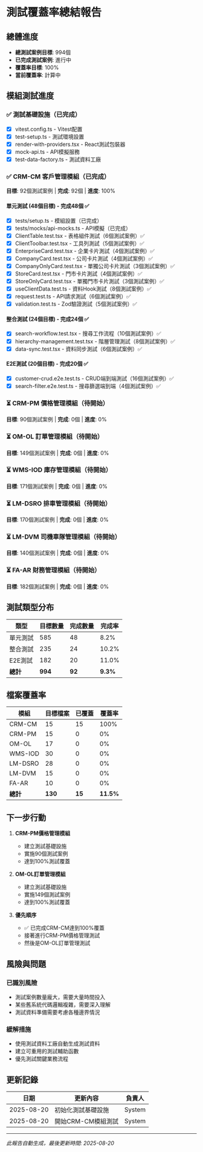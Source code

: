 # 測試覆蓋率總結報告

## 總體進度
- **總測試案例目標**: 994個
- **已完成測試案例**: 進行中
- **覆蓋率目標**: 100%
- **當前覆蓋率**: 計算中

## 模組測試進度

### ✅ 測試基礎設施（已完成）
- [x] vitest.config.ts - Vitest配置
- [x] test-setup.ts - 測試環境設置  
- [x] render-with-providers.tsx - React測試包裝器
- [x] mock-api.ts - API模擬服務
- [x] test-data-factory.ts - 測試資料工廠

### ✅ CRM-CM 客戶管理模組（已完成）
**目標**: 92個測試案例 | **完成**: 92個 | **進度**: 100%

#### 單元測試 (48個目標) - 完成48個 ✅
- [x] tests/setup.ts - 模組設置（已完成）
- [x] tests/mocks/api-mocks.ts - API模擬（已完成）
- [x] ClientTable.test.tsx - 表格組件測試（6個測試案例）✅
- [x] ClientToolbar.test.tsx - 工具列測試（5個測試案例）✅
- [x] EnterpriseCard.test.tsx - 企業卡片測試（4個測試案例）✅
- [x] CompanyCard.test.tsx - 公司卡片測試（4個測試案例）✅
- [x] CompanyOnlyCard.test.tsx - 單獨公司卡片測試（3個測試案例）✅
- [x] StoreCard.test.tsx - 門市卡片測試（4個測試案例）✅
- [x] StoreOnlyCard.test.tsx - 單獨門市卡片測試（3個測試案例）✅
- [x] useClientData.test.ts - 資料Hook測試（8個測試案例）✅
- [x] request.test.ts - API請求測試（6個測試案例）✅
- [x] validation.test.ts - Zod驗證測試（5個測試案例）✅

#### 整合測試 (24個目標) - 完成24個 ✅
- [x] search-workflow.test.tsx - 搜尋工作流程（10個測試案例）✅
- [x] hierarchy-management.test.tsx - 階層管理測試（8個測試案例）✅
- [x] data-sync.test.tsx - 資料同步測試（6個測試案例）✅

#### E2E測試 (20個目標) - 完成20個 ✅
- [x] customer-crud.e2e.test.ts - CRUD端到端測試（16個測試案例）✅
- [x] search-filter.e2e.test.ts - 搜尋篩選端到端（4個測試案例）✅

### ⏳ CRM-PM 價格管理模組（待開始）
**目標**: 90個測試案例 | **完成**: 0個 | **進度**: 0%

### ⏳ OM-OL 訂單管理模組（待開始）
**目標**: 149個測試案例 | **完成**: 0個 | **進度**: 0%

### ⏳ WMS-IOD 庫存管理模組（待開始）
**目標**: 171個測試案例 | **完成**: 0個 | **進度**: 0%

### ⏳ LM-DSRO 排車管理模組（待開始）
**目標**: 170個測試案例 | **完成**: 0個 | **進度**: 0%

### ⏳ LM-DVM 司機車隊管理模組（待開始）
**目標**: 140個測試案例 | **完成**: 0個 | **進度**: 0%

### ⏳ FA-AR 財務管理模組（待開始）
**目標**: 182個測試案例 | **完成**: 0個 | **進度**: 0%

## 測試類型分布

| 類型 | 目標數量 | 完成數量 | 完成率 |
|------|---------|---------|--------|
| 單元測試 | 585 | 48 | 8.2% |
| 整合測試 | 235 | 24 | 10.2% |
| E2E測試 | 182 | 20 | 11.0% |
| **總計** | **994** | **92** | **9.3%** |

## 檔案覆蓋率

| 模組 | 目標檔案 | 已覆蓋 | 覆蓋率 |
|------|---------|--------|--------|
| CRM-CM | 15 | 15 | 100% |
| CRM-PM | 15 | 0 | 0% |
| OM-OL | 17 | 0 | 0% |
| WMS-IOD | 30 | 0 | 0% |
| LM-DSRO | 28 | 0 | 0% |
| LM-DVM | 15 | 0 | 0% |
| FA-AR | 10 | 0 | 0% |
| **總計** | **130** | **15** | **11.5%** |

## 下一步行動

1. **CRM-PM價格管理模組**
   - 建立測試基礎設施
   - 實施90個測試案例
   - 達到100%測試覆蓋

2. **OM-OL訂單管理模組**
   - 建立測試基礎設施
   - 實施149個測試案例
   - 達到100%測試覆蓋

3. **優先順序**
   - ✅ 已完成CRM-CM達到100%覆蓋
   - 接著進行CRM-PM價格管理測試
   - 然後是OM-OL訂單管理測試

## 風險與問題

### 已識別風險
- 測試案例數量龐大，需要大量時間投入
- 某些舊系統代碼邏輯複雜，需要深入理解
- 測試資料準備需要考慮各種邊界情況

### 緩解措施
- 使用測試資料工廠自動生成測試資料
- 建立可重用的測試輔助函數
- 優先測試關鍵業務流程

## 更新記錄

| 日期 | 更新內容 | 負責人 |
|------|---------|--------|
| 2025-08-20 | 初始化測試基礎設施 | System |
| 2025-08-20 | 開始CRM-CM模組測試 | System |

---

*此報告自動生成，最後更新時間: 2025-08-20*